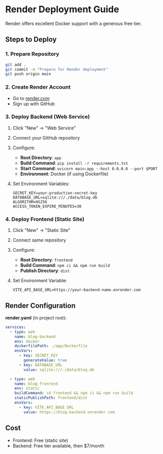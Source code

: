 # Render Deployment Guide

Render offers excellent Docker support with a generous free tier.

## Steps to Deploy

### 1. Prepare Repository
```bash
git add .
git commit -m "Prepare for Render deployment"
git push origin main
```

### 2. Create Render Account
- Go to [render.com](https://render.com)
- Sign up with GitHub

### 3. Deploy Backend (Web Service)
1. Click "New" → "Web Service"
2. Connect your GitHub repository
3. Configure:
   - **Root Directory**: `app`
   - **Build Command**: `pip install -r requirements.txt`
   - **Start Command**: `uvicorn main:app --host 0.0.0.0 --port $PORT`
   - **Environment**: Docker (if using Dockerfile)

4. Set Environment Variables:
   ```
   SECRET_KEY=your-production-secret-key
   DATABASE_URL=sqlite:///./data/blog.db
   ALGORITHM=HS256
   ACCESS_TOKEN_EXPIRE_MINUTES=30
   ```

### 4. Deploy Frontend (Static Site)
1. Click "New" → "Static Site"
2. Connect same repository
3. Configure:
   - **Root Directory**: `frontend`
   - **Build Command**: `npm ci && npm run build`
   - **Publish Directory**: `dist`

4. Set Environment Variable:
   ```
   VITE_API_BASE_URL=https://your-backend-name.onrender.com
   ```

## Render Configuration

**render.yaml** (in project root):
```yaml
services:
  - type: web
    name: blog-backend
    env: docker
    dockerfilePath: ./app/Dockerfile
    envVars:
      - key: SECRET_KEY
        generateValue: true
      - key: DATABASE_URL
        value: sqlite:///./data/blog.db

  - type: web
    name: blog-frontend
    env: static
    buildCommand: cd frontend && npm ci && npm run build
    staticPublishPath: frontend/dist
    envVars:
      - key: VITE_API_BASE_URL
        value: https://blog-backend.onrender.com
```

## Cost
- Frontend: Free (static site)
- Backend: Free tier available, then $7/month